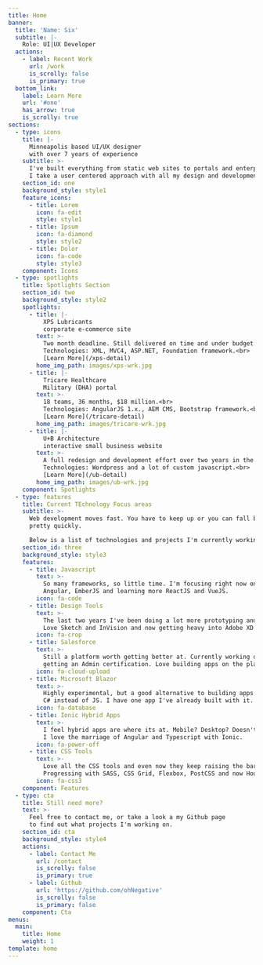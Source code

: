 ```yaml
---
title: Home
banner:
  title: 'Name: Six'
  subtitle: |-
    Role: UI|UX Developer
  actions:
    - label: Recent Work
      url: /work
      is_scrolly: false
      is_primary: true
  bottom_link:
    label: Learn More
    url: '#one'
    has_arrow: true
    is_scrolly: true
sections:
  - type: icons
    title: |-
      Minneapolis based UI/UX designer
      with over 7 years of experience
    subtitle: >-
      I've built everything from static web sites to portals and enterprise applications.<br> 
      I take a user centered approach with all my design and development work.
    section_id: one
    background_style: style1
    feature_icons:
      - title: Lorem
        icon: fa-edit
        style: style1
      - title: Ipsum
        icon: fa-diamond
        style: style2
      - title: Dolor
        icon: fa-code
        style: style3
    component: Icons
  - type: spotlights
    title: Spotlights Section
    section_id: two
    background_style: style2
    spotlights:
      - title: |-
          XPS Lubricants
          corporate e-commerce site
        text: >-
          Two month deadline. Still delivered on time and under budget.<br>
          Technologies: XML, MVC4, ASP.NET, Foundation framework.<br> 
          [Learn More](/xps-detail)
        home_img_path: images/xps-wrk.jpg
      - title: |-
          Tricare Healthcare 
          Military (DHA) portal
        text: >-
          18 teams, 36 months, $18 million.<br>
          Technologies: AngularJS 1.x., AEM CMS, Bootstrap framework.<br> 
          [Learn More](/tricare-detail)
        home_img_path: images/tricare-wrk.jpg
      - title: |-
          U+B Architecture
          interactive small business website
        text: >-
          A full redesign and development effort over two years in the making.<br>
          Technologies: Wordpress and a lot of custom javascript.<br> 
          [Learn More](/ub-detail)
        home_img_path: images/ub-wrk.jpg
    component: Spotlights
  - type: features
    title: Current TEchnology Focus areas
    subtitle: >-
      Web development moves fast. You have to keep up or you can fall behind 
      pretty quickly.  

      Below is a list of technologies and projects I'm currently working on
    section_id: three
    background_style: style3
    features:
      - title: Javascript
        text: >-
          So many frameworks, so little time. I'm focusing right now on
          Angular, EmberJS and learning more ReactJS and VueJS.
        icon: fa-code
      - title: Design Tools
        text: >-
          The last two years I've been doing a lot more prototyping and designing.
          Love Sketch and InVision and now getting heavy into Adobe XD
        icon: fa-crop
      - title: Salesforce
        text: >-
          Still a platform worth getting better at. Currently working on
          getting an Admin certification. Love building apps on the platform.
        icon: fa-cloud-upload
      - title: Microsoft Blazor
        text: >-
          Highly experimental, but a good alternative to building apps in 
          C# instead of JS. I have one app I've already built with it. 
        icon: fa-database
      - title: Ionic Hybrid Apps
        text: >-
          I feel hybrid apps are where its at. Mobile? Desktop? Doesn't matter.
          I love the marriage of Angular and Typescript with Ionic. 
        icon: fa-power-off
      - title: CSS Tools
        text: >-
          Love all the CSS tools and even now they keep raising the bar.
          Progressing with SASS, CSS Grid, Flexbox, PostCSS and now Houdini? Awesome. 
        icon: fa-css3
    component: Features
  - type: cta
    title: Still need more?
    text: >-
      Feel free to contact me, or take a look a my Github page
      to find out what projects I'm working on.
    section_id: cta
    background_style: style4
    actions:
      - label: Contact Me
        url: /contact
        is_scrolly: false
        is_primary: true
      - label: Github
        url: 'https://github.com/ohNegative'
        is_scrolly: false
        is_primary: false
    component: Cta
menus:
  main:
    title: Home
    weight: 1
template: home
---
```

